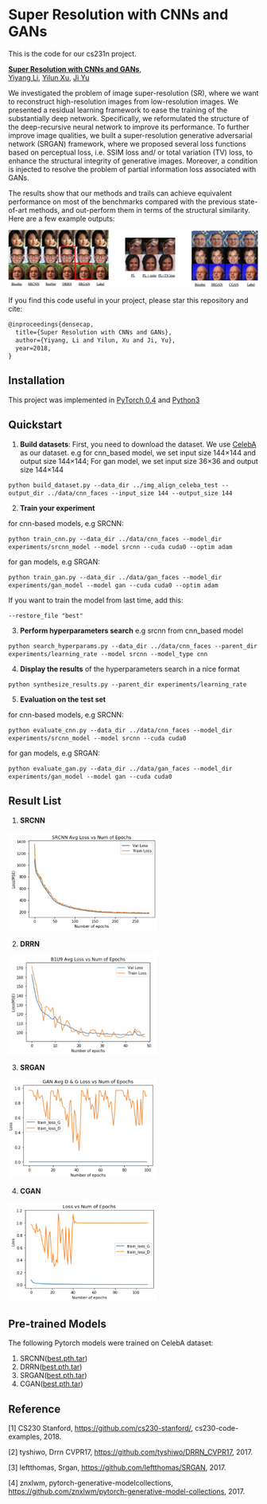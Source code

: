 # Super Resolution with CNNs and GANs

This is the code for our cs231n project.

**[Super Resolution with CNNs and GANs](https://github.com/yiyang7/cs231n_proj)**,
<br>
[Yiyang Li](https://github.com/yiyang7),
[Yilun Xu](https://github.com/Beehamer),
[Ji Yu](https://github.com/NaruSaku)
<br>

We investigated the problem of image super-resolution (SR), where we want to reconstruct high-resolution images from low-resolution images. We presented a residual learning framework to ease the training of the substantially deep network. Specifically, we reformulated the structure of the deep-recursive neural network to improve its performance. To further improve image qualities, we built a super-resolution generative adversarial network (SRGAN) framework, where we proposed several loss functions based on perceptual loss, i.e. SSIM loss and/ or total variation (TV) loss, to enhance the structural integrity of generative images. Moreover, a condition is injected to resolve the problem of partial information loss associated with GANs. 

The results show that our methods and trails can achieve equivalent performance on most of the benchmarks compared with the previous state-of-art methods, and out-perform them in terms of the structural similarity. Here are a few example outputs:

<img src='imgs/resultsfig.png'>

If you find this code useful in your project, please star this repository and cite:

```
@inproceedings{densecap,
  title={Super Resolution with CNNs and GANs},
  author={Yiyang, Li and Yilun, Xu and Ji, Yu},
  year=2018,
}
```

## Installation
This project was implemented in [PyTorch 0.4](https://pytorch.org/#pip-install-pytorch) and [Python3](https://www.python.org/downloads/)

## Quickstart
1. __Build datasets__: First, you need to download the dataset. We use [CelebA](http://mmlab.ie.cuhk.edu.hk/projects/CelebA.html) as our dataset.
e.g for cnn_based model, we set input size 144×144 and output size 144×144; For gan model, we set input size 36×36 and output size 144×144
```
python build_dataset.py --data_dir ../img_align_celeba_test --output_dir ../data/cnn_faces --input_size 144 --output_size 144
```

2. __Train your experiment__

for cnn-based models, e.g SRCNN:
```
python train_cnn.py --data_dir ../data/cnn_faces --model_dir experiments/srcnn_model --model srcnn --cuda cuda0 --optim adam
```
for gan models, e.g SRGAN:
```
python train_gan.py --data_dir ../data/gan_faces --model_dir experiments/gan_model --model gan --cuda cuda0 --optim adam
```
If you want to train the model from last time, add this:
```
--restore_file "best"
```

3. __Perform hyperparameters search__ e.g srcnn from cnn_based model

```
python search_hyperparams.py --data_dir ../data/cnn_faces --parent_dir experiments/learning_rate --model srcnn --model_type cnn
```

4. __Display the results__ of the hyperparameters search in a nice format
```
python synthesize_results.py --parent_dir experiments/learning_rate
```

5. __Evaluation on the test set__

for cnn-based models, e.g SRCNN:
```
python evaluate_cnn.py --data_dir ../data/cnn_faces --model_dir experiments/srcnn_model --model srcnn --cuda cuda0
```
for gan models, e.g SRGAN:
```
python evaluate_gan.py --data_dir ../data/gan_faces --model_dir experiments/gan_model --model gan --cuda cuda0
```

<!--## Guidelines for more advanced use-->
<!--1. __save output of test images__-->
<!--2. __save feature maps__ -->

## Result List
1. __SRCNN__
<img src='imgs/srcnn.jpg' width="300" height="200">

2. __DRRN__
<img src='imgs/B1U9_loss.png' width="300" height="200">

3. __SRGAN__
<img src='imgs/tv_loss.png' width="300" height="200">

4. __CGAN__
<img src='imgs/CGAN_loss.png' width="300" height="200">

## Pre-trained Models
The following Pytorch models were trained on CelebA dataset:
1. SRCNN([best.pth.tar](https://www.dropbox.com/sh/n67zyn286lhi7jf/AABUi_X5ZIqiZ2cYMEnU2_iba?dl=0))
2. DRRN([best.pth.tar](https://www.dropbox.com/sh/rcwwu5pjaqs8d5h/AADlhENVfVTaorRmJ5oE8PFna?dl=0))
3. SRGAN([best.pth.tar](https://www.dropbox.com/sh/rt36dv65gkhu31z/AAAIR3M15km9VTF6vY9wIh8Ea?dl=0))
4. CGAN([best.pth.tar](https://www.dropbox.com/sh/z2yjowd2mpg2ojc/AABINIMAfyM7rjvymookPI-ra?dl=0))

## Reference
[1] CS230 Stanford, https://github.com/cs230-stanford/, cs230-code-examples, 2018.

[2] tyshiwo, Drrn CVPR17, https://github.com/tyshiwo/DRRN_CVPR17, 2017.

[3] leftthomas, Srgan, https://github.com/leftthomas/SRGAN, 2017.

[4] znxlwm, pytorch-generative-modelcollections, https://github.com/znxlwm/pytorch-generative-model-collections, 2017.

